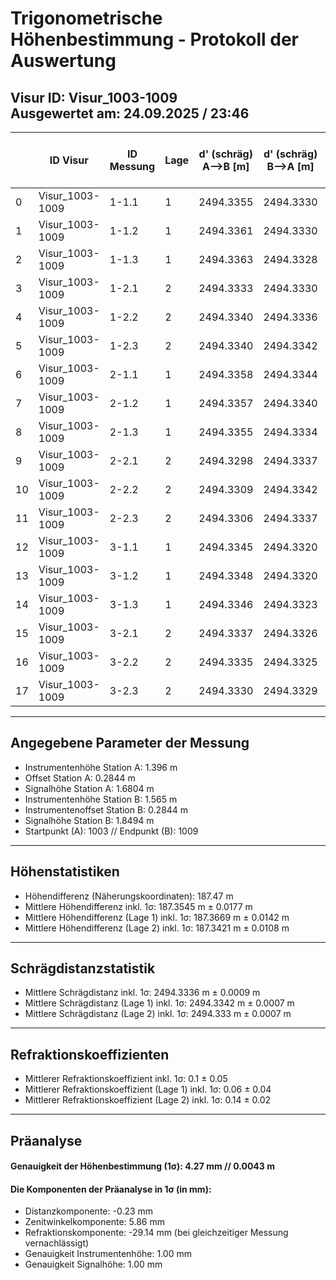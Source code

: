 # Trigonometrische Höhenbestimmung - Protokoll der Auswertung
**Visur ID:** Visur_1003-1009  
**Ausgewertet am:** 24.09.2025 / 23:46
---

|    | ID Visur        | ID Messung   |   Lage |   d' (schräg) A-->B [m] |   d' (schräg) B-->A [m] |   d' (mittel, schräg) [m] |   V-Winkel A-->B [gon] |   V-Winkel B-->A [gon] |   Höhendiff. [m] |   Refraktionskoeff. k |
|----|-----------------|--------------|--------|-------------------------|-------------------------|---------------------------|------------------------|------------------------|------------------|-----------------------|
|  0 | Visur_1003-1009 | 1-1.1        |      1 |               2494.3355 |               2494.3330 |                 2494.3343 |               104.7935 |                95.2292 |         187.3622 |                  0.09 |
|  1 | Visur_1003-1009 | 1-1.2        |      1 |               2494.3361 |               2494.3330 |                 2494.3346 |               104.7935 |                95.2292 |         187.3610 |                  0.08 |
|  2 | Visur_1003-1009 | 1-1.3        |      1 |               2494.3363 |               2494.3328 |                 2494.3346 |               104.7935 |                95.2296 |         187.3548 |                  0.07 |
|  3 | Visur_1003-1009 | 1-2.1        |      2 |               2494.3333 |               2494.3330 |                 2494.3332 |               104.7920 |                95.2288 |         187.3416 |                  0.16 |
|  4 | Visur_1003-1009 | 1-2.2        |      2 |               2494.3340 |               2494.3336 |                 2494.3338 |               104.7922 |                95.2287 |         187.3461 |                  0.16 |
|  5 | Visur_1003-1009 | 1-2.3        |      2 |               2494.3340 |               2494.3342 |                 2494.3341 |               104.7925 |                95.2287 |         187.3508 |                  0.15 |
|  6 | Visur_1003-1009 | 2-1.1        |      1 |               2494.3358 |               2494.3344 |                 2494.3351 |               104.7954 |                95.2300 |         187.3833 |                 -0.03 |
|  7 | Visur_1003-1009 | 2-1.2        |      1 |               2494.3357 |               2494.3340 |                 2494.3349 |               104.7939 |                95.2303 |         187.3478 |                  0.03 |
|  8 | Visur_1003-1009 | 2-1.3        |      1 |               2494.3355 |               2494.3334 |                 2494.3345 |               104.7941 |                95.2301 |         187.3551 |                  0.03 |
|  9 | Visur_1003-1009 | 2-2.1        |      2 |               2494.3298 |               2494.3337 |                 2494.3318 |               104.7921 |                95.2289 |         187.3405 |                  0.15 |
| 10 | Visur_1003-1009 | 2-2.2        |      2 |               2494.3309 |               2494.3342 |                 2494.3326 |               104.7922 |                95.2298 |         187.3245 |                  0.11 |
| 11 | Visur_1003-1009 | 2-2.3        |      2 |               2494.3306 |               2494.3337 |                 2494.3322 |               104.7923 |                95.2299 |         187.3245 |                  0.10 |
| 12 | Visur_1003-1009 | 3-1.1        |      1 |               2494.3345 |               2494.3320 |                 2494.3332 |               104.7942 |                95.2288 |         187.3834 |                  0.07 |
| 13 | Visur_1003-1009 | 3-1.2        |      1 |               2494.3348 |               2494.3320 |                 2494.3334 |               104.7943 |                95.2288 |         187.3857 |                  0.07 |
| 14 | Visur_1003-1009 | 3-1.3        |      1 |               2494.3346 |               2494.3323 |                 2494.3335 |               104.7934 |                95.2288 |         187.3686 |                  0.11 |
| 15 | Visur_1003-1009 | 3-2.1        |      2 |               2494.3337 |               2494.3326 |                 2494.3332 |               104.7926 |                95.2290 |         187.3480 |                  0.13 |
| 16 | Visur_1003-1009 | 3-2.2        |      2 |               2494.3335 |               2494.3325 |                 2494.3330 |               104.7927 |                95.2290 |         187.3496 |                  0.13 |
| 17 | Visur_1003-1009 | 3-2.3        |      2 |               2494.3330 |               2494.3329 |                 2494.3330 |               104.7928 |                95.2289 |         187.3531 |                  0.13 |

---
## Angegebene Parameter der Messung
 - Instrumentenhöhe Station A: 1.396 m
 - Offset Station A: 0.2844 m
 - Signalhöhe Station A: 1.6804 m
 - Instrumentenhöhe Station B: 1.565 m
 - Instrumentenoffset Station B: 0.2844 m
 - Signalhöhe Station B: 1.8494 m
 - Startpunkt (A): 1003 // Endpunkt (B): 1009
---
## Höhenstatistiken
- Höhendifferenz (Näherungskoordinaten): 187.47 m
- Mittlere Höhendifferenz inkl. 1σ: 187.3545 m ± 0.0177 m
- Mittlere Höhendifferenz (Lage 1) inkl. 1σ: 187.3669 m ± 0.0142 m
- Mittlere Höhendifferenz (Lage 2) inkl. 1σ: 187.3421 m ± 0.0108 m
---
## Schrägdistanzstatistik
- Mittlere Schrägdistanz inkl. 1σ: 2494.3336 m ± 0.0009 m
- Mittlere Schrägdistanz (Lage 1) inkl. 1σ: 2494.3342 m ± 0.0007 m
- Mittlere Schrägdistanz (Lage 2) inkl. 1σ: 2494.333 m ± 0.0007 m
---
## Refraktionskoeffizienten
- Mittlerer Refraktionskoeffizient inkl. 1σ: 0.1 ± 0.05
- Mittlerer Refraktionskoeffizient (Lage 1) inkl. 1σ: 0.06 ± 0.04
- Mittlerer Refraktionskoeffizient (Lage 2) inkl. 1σ: 0.14 ± 0.02
---
## Präanalyse
#### Genauigkeit der Höhenbestimmung (1σ): 4.27 mm // 0.0043 m 
#### Die Komponenten der Präanalyse in 1σ (in mm):
- Distanzkomponente: -0.23 mm
- Zenitwinkelkomponente: 5.86 mm
- Refraktionskomponente: -29.14 mm (bei gleichzeitiger Messung vernachlässigt)
- Genauigkeit Instrumentenhöhe: 1.00 mm
- Genauigkeit Signalhöhe: 1.00 mm